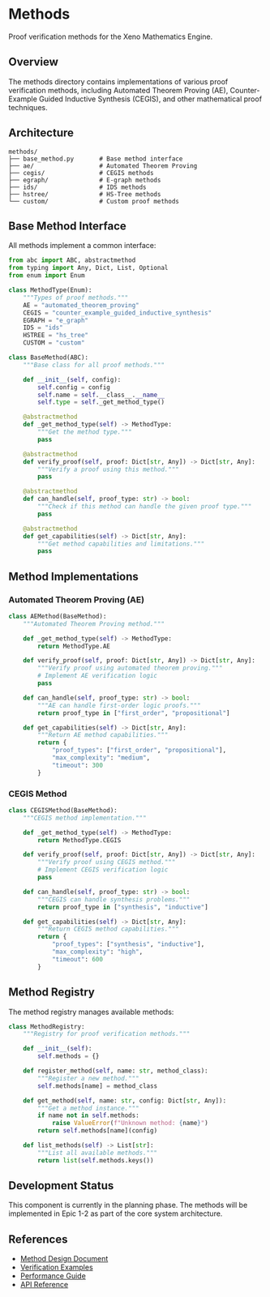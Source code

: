 # Methods

Proof verification methods for the Xeno Mathematics Engine.

## Overview

The methods directory contains implementations of various proof verification methods, including Automated Theorem Proving (AE), Counter-Example Guided Inductive Synthesis (CEGIS), and other mathematical proof techniques.

## Architecture

```
methods/
├── base_method.py       # Base method interface
├── ae/                  # Automated Theorem Proving
├── cegis/               # CEGIS methods
├── egraph/              # E-graph methods
├── ids/                 # IDS methods
├── hstree/              # HS-Tree methods
└── custom/              # Custom proof methods
```

## Base Method Interface

All methods implement a common interface:

```python
from abc import ABC, abstractmethod
from typing import Any, Dict, List, Optional
from enum import Enum

class MethodType(Enum):
    """Types of proof methods."""
    AE = "automated_theorem_proving"
    CEGIS = "counter_example_guided_inductive_synthesis"
    EGRAPH = "e_graph"
    IDS = "ids"
    HSTREE = "hs_tree"
    CUSTOM = "custom"

class BaseMethod(ABC):
    """Base class for all proof methods."""

    def __init__(self, config):
        self.config = config
        self.name = self.__class__.__name__
        self.type = self._get_method_type()

    @abstractmethod
    def _get_method_type(self) -> MethodType:
        """Get the method type."""
        pass

    @abstractmethod
    def verify_proof(self, proof: Dict[str, Any]) -> Dict[str, Any]:
        """Verify a proof using this method."""
        pass

    @abstractmethod
    def can_handle(self, proof_type: str) -> bool:
        """Check if this method can handle the given proof type."""
        pass

    @abstractmethod
    def get_capabilities(self) -> Dict[str, Any]:
        """Get method capabilities and limitations."""
        pass
```

## Method Implementations

### Automated Theorem Proving (AE)

```python
class AEMethod(BaseMethod):
    """Automated Theorem Proving method."""

    def _get_method_type(self) -> MethodType:
        return MethodType.AE

    def verify_proof(self, proof: Dict[str, Any]) -> Dict[str, Any]:
        """Verify proof using automated theorem proving."""
        # Implement AE verification logic
        pass

    def can_handle(self, proof_type: str) -> bool:
        """AE can handle first-order logic proofs."""
        return proof_type in ["first_order", "propositional"]

    def get_capabilities(self) -> Dict[str, Any]:
        """Return AE method capabilities."""
        return {
            "proof_types": ["first_order", "propositional"],
            "max_complexity": "medium",
            "timeout": 300
        }
```

### CEGIS Method

```python
class CEGISMethod(BaseMethod):
    """CEGIS method implementation."""

    def _get_method_type(self) -> MethodType:
        return MethodType.CEGIS

    def verify_proof(self, proof: Dict[str, Any]) -> Dict[str, Any]:
        """Verify proof using CEGIS method."""
        # Implement CEGIS verification logic
        pass

    def can_handle(self, proof_type: str) -> bool:
        """CEGIS can handle synthesis problems."""
        return proof_type in ["synthesis", "inductive"]

    def get_capabilities(self) -> Dict[str, Any]:
        """Return CEGIS method capabilities."""
        return {
            "proof_types": ["synthesis", "inductive"],
            "max_complexity": "high",
            "timeout": 600
        }
```

## Method Registry

The method registry manages available methods:

```python
class MethodRegistry:
    """Registry for proof verification methods."""

    def __init__(self):
        self.methods = {}

    def register_method(self, name: str, method_class):
        """Register a new method."""
        self.methods[name] = method_class

    def get_method(self, name: str, config: Dict[str, Any]):
        """Get a method instance."""
        if name not in self.methods:
            raise ValueError(f"Unknown method: {name}")
        return self.methods[name](config)

    def list_methods(self) -> List[str]:
        """List all available methods."""
        return list(self.methods.keys())
```

## Development Status

This component is currently in the planning phase. The methods will be implemented in Epic 1-2 as part of the core system architecture.

## References

- [Method Design Document](method-design.md)
- [Verification Examples](verification-examples.md)
- [Performance Guide](performance-guide.md)
- [API Reference](api-reference.md)
